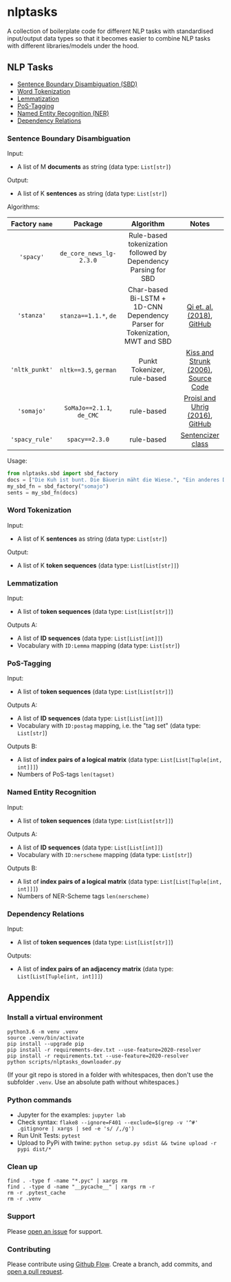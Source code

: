 # nlptasks
A collection of boilerplate code for different NLP tasks with standardised input/output data types so that it becomes easier to combine NLP tasks with different libraries/models under the hood.


## NLP Tasks
- [Sentence Boundary Disambiguation (SBD)](#sentence-boundary-disambiguation)
- [Word Tokenization](#word-tokenization)
- [Lemmatization](#lemmatization)
- [PoS-Tagging](#pos-tagging)
- [Named Entity Recognition (NER)](#named-entity-recognition)
- [Dependency Relations](#dependency-relations)


### Sentence Boundary Disambiguation
Input:

- A list of M **documents** as string (data type: `List[str]`)

Output:

- A list of K **sentences** as string (data type: `List[str]`)


Algorithms:

| Factory `name` | Package | Algorithm | Notes |
|:------:|:-------:|:---------:|:-----:|
| `'spacy'` | `de_core_news_lg-2.3.0` | Rule-based tokenization followed by Dependency Parsing for SBD | |
| `'stanza'` | `stanza==1.1.*`, `de` | Char-based Bi-LSTM + 1D-CNN Dependency Parser for Tokenization, MWT and SBD | [Qi et. al. (2018)](https://nlp.stanford.edu/pubs/qi2018universal.pdf), [GitHub](https://github.com/stanfordnlp/stanza/tree/master/stanza/models) |
| `'nltk_punkt'` | `nltk==3.5`, `german` | Punkt Tokenizer, rule-based | [Kiss and Strunk (2006)](https://www.aclweb.org/anthology/J06-4003.pdf), [Source Code](https://www.nltk.org/_modules/nltk/tokenize/punkt.html) |
| `'somajo'` | `SoMaJo==2.1.1`, `de_CMC` | rule-based | [Proisl and Uhrig (2016)](http://aclweb.org/anthology/W16-2607), [GitHub](https://github.com/tsproisl/SoMaJo) |
| `'spacy_rule'` | `spacy==2.3.0` | rule-based | [Sentencizer class](https://spacy.io/api/sentencizer) |


Usage:

```py
from nlptasks.sbd import sbd_factory
docs = ["Die Kuh ist bunt. Die Bäuerin mäht die Wiese.", "Ein anderes Dokument: Ganz super! Oder nicht?"]
my_sbd_fn = sbd_factory("somajo")
sents = my_sbd_fn(docs)
```


### Word Tokenization
Input: 

- A list of K **sentences** as string (data type: `List[str]`)

Output:

- A list of K **token sequences** (data type: `List[List[str]]`)


### Lemmatization
Input:

- A list of **token sequences** (data type: `List[List[str]]`)

Outputs A:

- A list of **ID sequences** (data type: `List[List[int]]`)
- Vocabulary with `ID:Lemma` mapping (data type: `List[str]`)


### PoS-Tagging
Input:

- A list of **token sequences** (data type: `List[List[str]]`)

Outputs A:

- A list of **ID sequences** (data type: `List[List[int]]`)
- Vocabulary with `ID:postag` mapping, i.e. the "tag set" (data type: `List[str]`)

Outputs B:

- A list of **index pairs of a logical matrix** (data type: `List[List[Tuple[int, int]]]`)
- Numbers of PoS-tags `len(tagset)`


### Named Entity Recognition
Input:

- A list of **token sequences** (data type: `List[List[str]]`)

Outputs A:

- A list of **ID sequences** (data type: `List[List[int]]`)
- Vocabulary with `ID:nerscheme` mapping (data type: `List[str]`)

Outputs B:

- A list of **index pairs of a logical matrix** (data type: `List[List[Tuple[int, int]]]`)
- Numbers of NER-Scheme tags `len(nerscheme)`


### Dependency Relations
Input:

- A list of **token sequences** (data type: `List[List[str]]`)

Outputs:

- A list of **index pairs of an adjacency matrix** (data type: `List[List[Tuple[int, int]]]`)



## Appendix

### Install a virtual environment

```
python3.6 -m venv .venv
source .venv/bin/activate
pip install --upgrade pip
pip install -r requirements-dev.txt --use-feature=2020-resolver
pip install -r requirements.txt --use-feature=2020-resolver
python scripts/nlptasks_downloader.py
```

(If your git repo is stored in a folder with whitespaces, then don't use the subfolder `.venv`. Use an absolute path without whitespaces.)

### Python commands

* Jupyter for the examples: `jupyter lab`
* Check syntax: `flake8 --ignore=F401 --exclude=$(grep -v '^#' .gitignore | xargs | sed -e 's/ /,/g')`
* Run Unit Tests: `pytest`
* Upload to PyPi with twine: `python setup.py sdist && twine upload -r pypi dist/*`

### Clean up 

```
find . -type f -name "*.pyc" | xargs rm
find . -type d -name "__pycache__" | xargs rm -r
rm -r .pytest_cache
rm -r .venv
```


### Support
Please [open an issue](https://github.com/ulf1/nlptasks/issues/new) for support.


### Contributing
Please contribute using [Github Flow](https://guides.github.com/introduction/flow/). Create a branch, add commits, and [open a pull request](https://github.com/ulf1/nlptasks/compare/).
